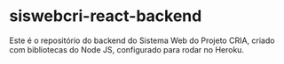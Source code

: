 # siswebcri-react-backend

Este é o repositório do backend do Sistema Web do Projeto CRIA, criado com bibliotecas do Node JS, configurado para rodar no Heroku.
